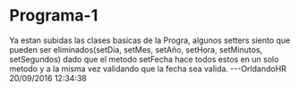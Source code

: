 # Programa-1
Ya estan subidas las clases basicas de la Progra, algunos setters siento que pueden ser eliminados(setDia, setMes, setAño, setHora, setMinutos, setSegundos) dado que el metodo setFecha hace todos estos en un solo metodo y a la misma vez validando que la fecha sea valida. ---OrldandoHR 20/09/2016 12:34:38 
